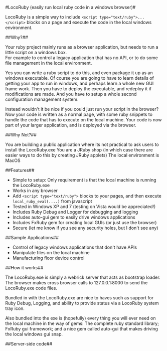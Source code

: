 #LocoRuby (easily run local ruby code in a windows browser)#

LocoRuby is a simple way to include `<script type="text/ruby">...</script>` blocks on a 
page and execute the code in the local windows environment.

##Why?##

Your ruby project mainly runs as a browser application, but needs to run a little script on a windows box.  
For example to control a legacy application that has no API, or to do some file management in the local environment.

Yes you can write a ruby script to do this, and even package it up as an windows executable.  Of course you are 
going to have to learn details of getting your app to run in windows, and perhaps learn a whole new GUI frame work.
Then you have to deploy the executable, and redeploy it if modifications are made.  And you have to 
setup a whole second configuration management system.

Instead wouldn't it be nice if you could just run your script in the browser?  Now your code is written as a 
normal page, with some ruby snippets to handle the code that has to execute on the local machine.  Your code is
now part of your larger application, and is deployed via the browser.

##Why Not?##

You are building a public application where its not practical to ask users to install the LocoRuby.exe
You are a JRuby shop (in which case there are easier ways to do this by creating JRuby applets)
The local environment is MacOS

##Features##

* Simple to setup:  Only requirement is that the local machine is running the LocoRuby.exe
* Works in any browser
* Add `<script type="text/ruby">` blocks to your pages, and then execute `local_ruby_eval(....)` from javascript
* Tested in Windows XP and 7 (testing on Vista would be appreciated!)
* Includes Ruby Debug and Logger for debugging and logging 
* Includes auto-gui gem to easily drive windows applications
* Includes FxRuby gem for creating local GUIs (or just use the browser)
* Secure  (let me know if you see any security holes, but I don't see any)


##Sample Applications##

* Control of legacy windows applications that don't have APIs
* Manipulate files on the local machine
* Manufacturing floor device control

##How it works##

The LocoRuby.exe is simply a webrick server that acts as bootstrap loader.  The browser makes cross browser calls to 
127.0.0.1:8000 to send the LocoRuby.exe code files.

Bundled in with the LocoRuby.exe are nice to haves such as support for Ruby Debug, Logging, and ability to provide
status via a LocoRuby system tray icon.

Also bundled into the exe is (hopefully) every thing you will ever need on the local machine in the way of gems:  The
complete ruby standard library; FxRuby gui framework; and a nice gem called auto-gui that makes driving the local 
windows gui snap.

##Server-side code##


